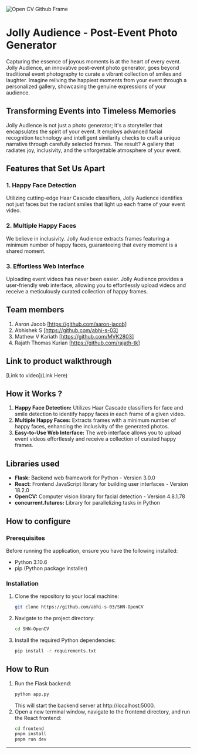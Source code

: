 ![Open CV Github Frame](https://github.com/TH-Activities/saturday-hack-night-template/assets/90635335/78554b37-32b2-4488-a10c-5c68098d7776)

# Jolly Audience - Post-Event Photo Generator

Capturing the essence of joyous moments is at the heart of every event. Jolly Audience, an innovative post-event photo generator, goes beyond traditional event photography to curate a vibrant collection of smiles and laughter. Imagine reliving the happiest moments from your event through a personalized gallery, showcasing the genuine expressions of your audience. 

## Transforming Events into Timeless Memories

Jolly Audience is not just a photo generator; it's a storyteller that encapsulates the spirit of your event. It employs advanced facial recognition technology and intelligent similarity checks to craft a unique narrative through carefully selected frames. The result? A gallery that radiates joy, inclusivity, and the unforgettable atmosphere of your event.

## Features that Set Us Apart

### 1. Happy Face Detection
Utilizing cutting-edge Haar Cascade classifiers, Jolly Audience identifies not just faces but the radiant smiles that light up each frame of your event video.

### 2. Multiple Happy Faces
We believe in inclusivity. Jolly Audience extracts frames featuring a minimum number of happy faces, guaranteeing that every moment is a shared moment.

### 3. Effortless Web Interface
Uploading event videos has never been easier. Jolly Audience provides a user-friendly web interface, allowing you to effortlessly upload videos and receive a meticulously curated collection of happy frames.

## Team members
1. Aaron Jacob [https://github.com/aaron-jacob]
2. Abhishek S [https://github.com/abhi-s-03]
3. Mathew V Kariath [https://github.com/MVK2803]
4. Rajath Thomas Kurian [https://github.com/rajath-tk]

## Link to product walkthrough
[Link to video](Link Here)

## How it Works ?
1. **Happy Face Detection:** Utilizes Haar Cascade classifiers for face and smile detection to identify happy faces in each frame of a given video.
2. **Multiple Happy Faces:** Extracts frames with a minimum number of happy faces, enhancing the inclusivity of the generated photos.
3. **Easy-to-Use Web Interface:** The web interface allows you to upload event videos effortlessly and receive a collection of curated happy frames.

## Libraries used
- **Flask:** Backend web framework for Python - Version 3.0.0
- **React:** Frontend JavaScript library for building user interfaces - Version 18.2.0
- **OpenCV:** Computer vision library for facial detection - Version 4.8.1.78
- **concurrent.futures:** Library for parallelizing tasks in Python 

## How to configure
### Prerequisites
Before running the application, ensure you have the following installed:
- Python 3.10.6
- pip (Python package installer)

### Installation
1. Clone the repository to your local machine:
   ```bash
   git clone https://github.com/abhi-s-03/SHN-OpenCV
   ```
2. Navigate to the project directory:
   ```bash
   cd SHN-OpenCV
   ```
3. Install the required Python dependencies:
   ```bash
   pip install -r requirements.txt
   ```

## How to Run
1. Run the Flask backend:
   ```bash
   python app.py
   ```
   This will start the backend server at http://localhost:5000.
2. Open a new terminal window, navigate to the frontend directory, and run the React frontend:
   ```bash
   cd frontend
   pnpm install
   pnpm run dev
   ```
--- 
